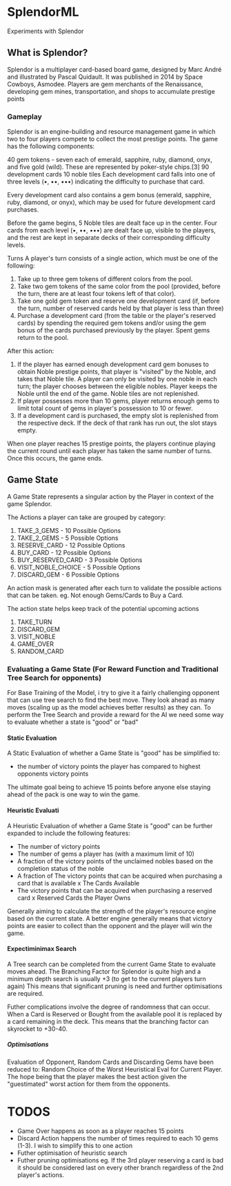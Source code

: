 # SplendorML
 Experiments with Splendor


## What is Splendor?

Splendor is a multiplayer card-based board game, designed by Marc André and illustrated by Pascal Quidault. It was published in 2014 by Space Cowboys, Asmodee. Players are gem merchants of the Renaissance, developing gem mines, transportation, and shops to accumulate prestige points

### Gameplay

Splendor is an engine-building and resource management game in which two to four players compete to collect the most prestige points. The game has the following components:

40 gem tokens - seven each of emerald, sapphire, ruby, diamond, onyx, and five gold (wild). These are represented by poker-style chips.[3]
90 development cards
10 noble tiles
Each development card falls into one of three levels (•, ••, •••) indicating the difficulty to purchase that card.

Every development card also contains a gem bonus (emerald, sapphire, ruby, diamond, or onyx), which may be used for future development card purchases.

Before the game begins, 5 Noble tiles are dealt face up in the center. Four cards from each level (•, ••, •••) are dealt face up, visible to the players, and the rest are kept in separate decks of their corresponding difficulty levels.

Turns
A player's turn consists of a single action, which must be one of the following:

1) Take up to three gem tokens of different colors from the pool.
2) Take two gem tokens of the same color from the pool (provided, before the turn, there are at least four tokens left of that color).
3) Take one gold gem token and reserve one development card (if, before the turn, number of reserved cards held by that player is less than three)
4) Purchase a development card (from the table or the player's reserved cards) by spending the required gem tokens and/or using the gem bonus of the cards purchased previously by the player. Spent gems return to the pool.

After this action:

1)  If the player has earned enough development card gem bonuses to obtain Noble prestige points, that player is "visited" by the Noble, and takes that Noble tile.
    A player can only be visited by one noble in each turn; the player chooses between the eligible nobles.
    Player keeps the Noble until the end of the game.
    Noble tiles are not replenished.
2) If player possesses more than 10 gems, player returns enough gems to limit total count of gems in player's possession to 10 or fewer.
3) If a development card is purchased, the empty slot is replenished from the respective deck. If the deck of that rank has run out, the slot stays empty.

When one player reaches 15 prestige points, the players continue playing the current round until each player has taken the same number of turns. Once this occurs, the game ends.

## Game State

A Game State represents a singular action by the Player in context of the game Splendor.

The Actions a player can take are grouped by category:
1) TAKE_3_GEMS - 10 Possible Options
2) TAKE_2_GEMS - 5 Possible Options
3) RESERVE_CARD - 12 Possible Options
4) BUY_CARD - 12 Possible Options
5) BUY_RESERVED_CARD - 3 Possible Options
6) VISIT_NOBLE_CHOICE - 5 Possible Options
7) DISCARD_GEM - 6 Possible Options

An action mask is generated after each turn to validate the possible actions that can be taken.
eg. Not enough Gems/Cards to Buy a Card.

The action state helps keep track of the potential upcoming actions
1) TAKE_TURN
2) DISCARD_GEM
3) VISIT_NOBLE
4) GAME_OVER
5) RANDOM_CARD

### Evaluating a Game State (For Reward Function and Traditional Tree Search for opponents)

For Base Training of the Model, i try to give it a fairly challenging opponent that can use tree search 
to find the best move. They look ahead as many moves (scaling up as the model achieves better results) as they can.
To perform the Tree Search and provide a reward for the AI we need some way to evaluate whether a state is "good" or "bad"

#### Static Evaluation

A Static Evaluation of whether a Game State is "good" has be simplified to:
- the number of victory points the player has compared to highest opponents victory points

The ultimate goal being to achieve 15 points before anyone else staying ahead of the pack is one way to win the game.

#### Heuristic Evaluati
A Heuristic Evaluation of whether a Game State is "good" can be further expanded to include the following features:
- The number of victory points
- The number of gems a player has (with a maximum limit of 10)
- A fraction of the victory points of the unclaimed nobles based on the completion status of the noble 
- A fraction of The victory points that can be acquired when purchasing a card that is available x The Cards Available
- The victory points that can be acquired when purchasing a reserved card x Reserved Cards the Player Owns

Generally aiming to calculate the strength of the player's resource engine based on the current state.
A better engine generally means that victory points are easier to collect than the opponent and the player will win the game.

#### Expectiminimax Search

A Tree search can be completed from the current Game State to evaluate moves ahead.
The Branching Factor for Splendor is quite high and a minimum depth search is usually +3 (to get to the current players turn again)
This means that significant pruning is need and further optimisations are required.

Futher complications involve the degree of randomness that can occur. When a Card is Reserved or Bought from the available pool it is replaced by a card remaining in the deck.
This means that the branching factor can skyrocket to +30-40.

##### Optimisations

Evaluation of Opponent, Random Cards and Discarding Gems have been reduced to:
Random Choice of the Worst Heuristical Eval for Current Player.
The hope being that the player makes the best action given the "guestimated" worst action for them from the opponents. 

# TODOS

- Game Over happens as soon as a player reaches 15 points
- Discard Action happens the number of times required to each 10 gems (1-3). I wish to simplify this to one action
- Futher optimisation of heuristic search
- Futher pruning optimisations eg. If the 3rd player reserving a card is bad it should be considered last on every other branch regardless of the 2nd player's actions.





